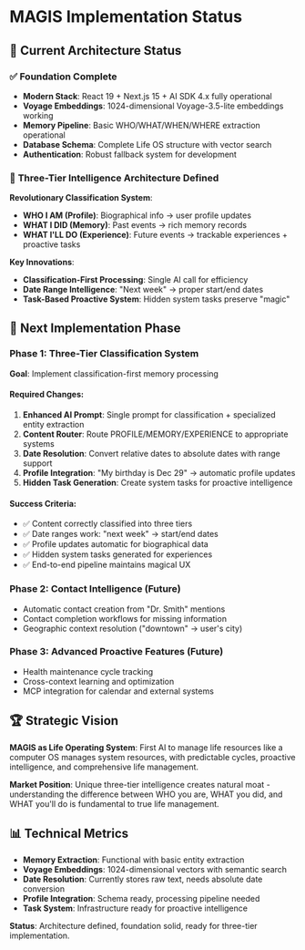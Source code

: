 # MAGIS Implementation Status

## 🎯 **Current Architecture Status**

### ✅ **Foundation Complete**
- **Modern Stack**: React 19 + Next.js 15 + AI SDK 4.x fully operational
- **Voyage Embeddings**: 1024-dimensional Voyage-3.5-lite embeddings working
- **Memory Pipeline**: Basic WHO/WHAT/WHEN/WHERE extraction operational  
- **Database Schema**: Complete Life OS structure with vector search
- **Authentication**: Robust fallback system for development

### 🧠 **Three-Tier Intelligence Architecture Defined**

**Revolutionary Classification System**:
- **WHO I AM (Profile)**: Biographical info → user profile updates
- **WHAT I DID (Memory)**: Past events → rich memory records  
- **WHAT I'LL DO (Experience)**: Future events → trackable experiences + proactive tasks

**Key Innovations**:
- **Classification-First Processing**: Single AI call for efficiency
- **Date Range Intelligence**: "Next week" → proper start/end dates
- **Task-Based Proactive System**: Hidden system tasks preserve "magic"

## 🚧 **Next Implementation Phase**

### **Phase 1: Three-Tier Classification System**
**Goal**: Implement classification-first memory processing

#### Required Changes:
1. **Enhanced AI Prompt**: Single prompt for classification + specialized entity extraction
2. **Content Router**: Route PROFILE/MEMORY/EXPERIENCE to appropriate systems
3. **Date Resolution**: Convert relative dates to absolute dates with range support
4. **Profile Integration**: "My birthday is Dec 29" → automatic profile updates
5. **Hidden Task Generation**: Create system tasks for proactive intelligence

#### Success Criteria:
- ✅ Content correctly classified into three tiers
- ✅ Date ranges work: "next week" → start/end dates
- ✅ Profile updates automatic for biographical data
- ✅ Hidden system tasks generated for experiences
- ✅ End-to-end pipeline maintains magical UX

### **Phase 2: Contact Intelligence** (Future)
- Automatic contact creation from "Dr. Smith" mentions
- Contact completion workflows for missing information
- Geographic context resolution ("downtown" → user's city)

### **Phase 3: Advanced Proactive Features** (Future)
- Health maintenance cycle tracking
- Cross-context learning and optimization
- MCP integration for calendar and external systems

## 🏆 **Strategic Vision**

**MAGIS as Life Operating System**: First AI to manage life resources like a computer OS manages system resources, with predictable cycles, proactive intelligence, and comprehensive life management.

**Market Position**: Unique three-tier intelligence creates natural moat - understanding the difference between WHO you are, WHAT you did, and WHAT you'll do is fundamental to true life management.

## 📊 **Technical Metrics**

- **Memory Extraction**: Functional with basic entity extraction
- **Voyage Embeddings**: 1024-dimensional vectors with semantic search
- **Date Resolution**: Currently stores raw text, needs absolute date conversion
- **Profile Integration**: Schema ready, processing pipeline needed
- **Task System**: Infrastructure ready for proactive intelligence

**Status**: Architecture defined, foundation solid, ready for three-tier implementation.